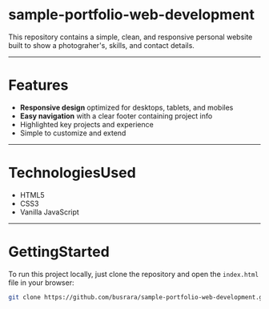 # sample-portfolio-web-development

This repository contains a simple, clean, and responsive personal website built to show a photograher's, skills, and contact details.

---

# Features

- **Responsive design** optimized for desktops, tablets, and mobiles  
- **Easy navigation** with a clear footer containing project info  
- Highlighted key projects and experience  
- Simple to customize and extend  

---

# TechnologiesUsed

- HTML5  
- CSS3  
- Vanilla JavaScript  

---

# GettingStarted

To run this project locally, just clone the repository and open the `index.html` file in your browser:

```bash
git clone https://github.com/busrara/sample-portfolio-web-development.git
